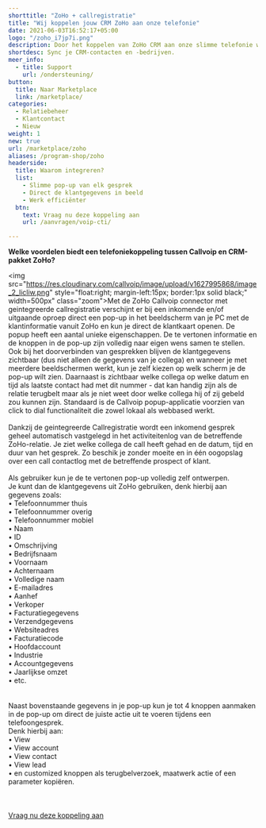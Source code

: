 ```yaml
---
shorttitle: "ZoHo + callregistratie"
title: "Wij koppelen jouw CRM ZoHo aan onze telefonie"
date: 2021-06-03T16:52:17+05:00
logo: "/zoho_i7jp7i.png"
description: Door het koppelen van ZoHo CRM aan onze slimme telefonie werk je een stuk efficienter.
shortdesc: Sync je CRM-contacten en -bedrijven.
meer_info:
  - title: Support
    url: /ondersteuning/
button:
  title: Naar Marketplace
  link: /marketplace/
categories:
  - Relatiebeheer
  - Klantcontact
  - Nieuw
weight: 1
new: true
url: /marketplace/zoho
aliases: /program-shop/zoho
headerside:
  title: Waarom integreren?
  list:
    - Slimme pop-up van elk gesprek
    - Direct de klantgegevens in beeld
    - Werk efficiënter
  btn:
    text: Vraag nu deze koppeling aan
    url: /aanvragen/voip-cti/

---
```


**Welke voordelen biedt een telefoniekoppeling tussen Callvoip en CRM-pakket ZoHo?**

<img src="https://res.cloudinary.com/callvoip/image/upload/v1627995868/image_2_licliw.png" style="float:right; margin-left:15px; border:1px solid black;" width=500px" class="zoom">Met de ZoHo Callvoip connector met geintegreerde callregistratie verschijnt er bij een inkomende en/of uitgaande oproep direct een pop-up in het beeldscherm van je PC met de klantinformatie vanuit ZoHo en kun je direct de klantkaart openen.
De popup heeft een aantal unieke eigenschappen. De te vertonen informatie en de knoppen in de pop-up zijn volledig naar eigen wens samen te stellen. Ook bij het doorverbinden van gesprekken blijven de klantgegevens zichtbaar (dus niet alleen de gegevens van je collega) en wanneer je met meerdere beeldschermen werkt, kun je zelf kiezen op welk scherm je de pop-up wilt zien. Daarnaast is zichtbaar welke collega op welke datum en tijd als laatste contact had met dit nummer - dat kan handig zijn als de relatie terugbelt maar als je niet weet door welke collega hij of zij gebeld zou kunnen zijn. Standaard is de Callvoip popup-applicatie voorzien van click to dial functionaliteit die zowel lokaal als webbased werkt. <br>
<br>
Dankzij de geintegreerde Callregistratie wordt een inkomend gesprek geheel automatisch vastgelegd in het activiteitenlog van de betreffende ZoHo-relatie. Je ziet welke collega de call heeft gehad en de datum, tijd en duur van het gesprek. Zo beschik je zonder moeite en in één oogopslag over een call contactlog met de betreffende prospect of klant. <br> 
<br>
Als gebruiker kun je de te vertonen pop-up volledig zelf ontwerpen. <br>
Je kunt dan de klantgegevens uit ZoHo gebruiken, denk hierbij aan gegevens zoals: <br>
• Telefoonnummer thuis<br>
• Telefoonnummer overig<br>
• Telefoonnummer mobiel<br>
• Naam<br>
• ID<br>
• Omschrijving<br>
• Bedrijfsnaam<br>
• Voornaam<br>
• Achternaam<br>
• Volledige naam<br>
• E-mailadres<br>
• Aanhef<br>
• Verkoper<br>
• Facturatiegegevens<br>
• Verzendgegevens<br>
• Websiteadres<br>
• Facturatiecode<br>
• Hoofdaccount<br>
• Industrie<br>
• Accountgegevens<br>
• Jaarlijkse omzet<br>
• etc.<br>
<br>
<br>
Naast bovenstaande gegevens in je pop-up kun je tot 4 knoppen aanmaken in de pop-up om direct de juiste actie uit te voeren tijdens een telefoongesprek. <br>
Denk hierbij aan:<br>
• View<br>
• View account<br>
• View contact<br>
• View lead<br>
• en customized knoppen als terugbelverzoek, maatwerk actie of een parameter kopiëren.<br>
<br>
<br><br><a href="/aanvragen/voip-cti/" class="button">Vraag nu deze koppeling aan</a>
